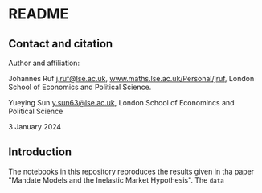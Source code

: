 # README

## Contact and citation
Author and affiliation:

Johannes Ruf j.ruf@lse.ac.uk, www.maths.lse.ac.uk/Personal/jruf, London School of Economics and Political Science.

Yueying Sun y.sun63@lse.ac.uk, London School of Economincs and Political Science

3 January 2024

## Introduction
The notebooks in this repository reproduces the results given in tha paper "Mandate Models and the Inelastic Market Hypothesis". The `data`
